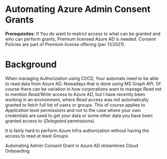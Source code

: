# Automating Azure Admin Consent Grants
__Prerequisites:__
If You do want to restrict access to what can be granted and who can perform grants, Premium licensed Azure AD is needed.
Consent Policies are part of Premium license offering (per 11/2021).

# Background
When managing Authorization using CI/CD, Your automats need to be able to read data from Azure AD. Nowadays that is done using MS Graph API. Of course there can be variation in how corporations want to manage _Read_ not to mention _Read/Write_ access to Azure AD, but I have recently been working in an environment, where _Read_ access was not automatically granted to fetch full list of users or groups. This of course applies to _Application_ level permissions and not to the case where your own credentials are used to get your data or some other data you have been granted access to (_Delegated_ permissions).

It is fairly hard to perform Azure Infra authorization without having the access to read at least _Groups_. 

Automating Admin Consent Grant in Azure AD streamlines Cloud Onboarding
